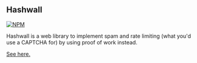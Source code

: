 ## Hashwall

[![NPM](https://nodei.co/npm/hashwall.png?stars&downloads)](https://nodei.co/npm/hashwall/)  

Hashwall is a web library to implement spam and rate limiting (what you'd use a CAPTCHA for) by
        using proof of work instead.

[See here.](https://scottpeterjohnson.github.io/hashwall/dist/index.html)